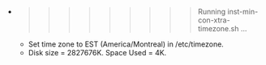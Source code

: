 * >>>>>>>>> Running inst-min-con-xtra-timezone.sh ...
  * Set time zone to EST (America/Montreal) in /etc/timezone.
  * Disk size = 2827676K. Space Used = 4K.
